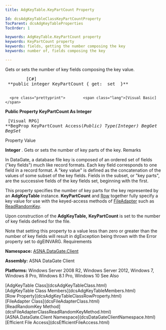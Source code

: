 ```yaml
---
title: AdgKeyTable.KeyPartCount Property

Id: dcsAdgKeyTableClassKeyPartCountProperty
TocParent: dcsAdgKeyTableProperties
TocOrder: 1

keywords: AdgKeyTable.KeyPartCount property
keywords: KeyPartCount property
keywords: fields, getting the number composing the key
keywords: number of, fields composing the key

---
```


Gets or sets the number of key fields composing the key value.
<pre class="prettyprint">        <span class="lang">[C#]</span>
 **public integer KeyPartCount { get:  set  }** 
      </pre>
      <pre class="prettyprint">        <span class="lang">[Visual Basic] </span>
 **Public Property KeyPartCount As Integer** 
      </pre>
      <pre class="prettyprint">
        <span class="lang">[Visual RPG]</span>
 **BegProp KeyPartCount Access(*Public) Type(*Integer)
   BegGet    BegSet** 
      </pre>

Property Value

**Integer** . Gets or sets the number of key parts of the key.
Remarks

In DataGate, a database file key is composed of an ordered set of fields ("key fields") much like record formats. Each key field corresponds to one field in a record format. A "key value" is defined as the concatenation of the values of some subset of the key fields. Fields in the subset, or "key parts", are the successive fields of the key fields set, beginning with the first.

This property specifies the number of key parts for the key represented by an **AdgKeyTable** instance. **KeyPartCount** and [Row](dcsAdgKeyTableClassRowProperty.html) together fully specify a key value for use with the keyed-access methods of [ FileAdapter](dcsFileAdapterClass.html) such as [ReadRandomKey](dcsFileAdapterClassReadRandomKeyMethod.html).

Upon construction of the **AdgKeyTable,** **KeyPartCount** is set to the number of key fields defined for the file.

Note that setting this property to a value less than zero or greater than the number of key fields will result in dgException being thrown with the Error property set to dgEINVARG. 
Requirements

**Namespace:** [ASNA.DataGate.Client](dcsDataGateClientNamespace.html) 

**Assembly:** ASNA DataGate Client

**Platforms:** Windows Server 2008 R2, Windows Server 2012, Windows 7, Windows 8 Pro, Windows 8.1 Pro, Windows 10
See Also

<dl />
      [AdgKeyTable Class](dcsAdgKeyTableClass.html)
      <br />
      [AdgKeyTable Class Members](dcsAdgKeyTableMembers.html)
      <br />
      [Row Property](dcsAdgKeyTableClassRowProperty.html)
      <br />
      [FileAdapter Class](dcsFileAdapterClass.html)
      <br />
      [ReadRandomKey Method](dcsFileAdapterClassReadRandomKeyMethod.html)  <br />
      [ASNA.DataGate.Client Namespace](dcsDataGateClientNamespace.html)<br />
      [Efficient File Access](dcsEfficientFileAccess.html)

